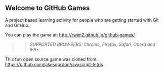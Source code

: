 ## Welcome to GitHub Games

A project based learning activity for people who are getting started with Git and GitHub.

You can play the game at: http://rwim2.github.io/github-games/

>> _*SUPPORTED BROWSERS*: Chrome, Firefox, Safari, Opera and IE9+_

This fun open source game was cloned from: https://github.com/jakesgordon/javascript-tetris

